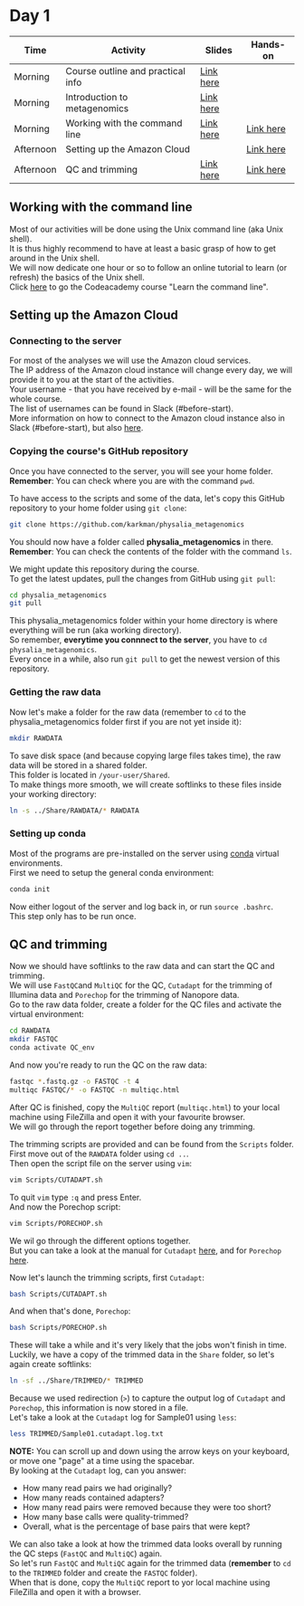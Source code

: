 # Day 1

| Time      | Activity                          | Slides                                                | Hands-on                                    |
|-----------|-----------------------------------|-------------------------------------------------------|---------------------------------------------|
| Morning   | Course outline and practical info | [Link here](course-outline.pdf)                       |                                             |
| Morning   | Introduction to metagenomics      | [Link here](introduction-to-metagenomics.pdf)         |                                             |
| Morning   | Working with the command line     | [Link here](working-with-the-command-line.pdf)        | [Link here](#working-with-the-command-line) |
| Afternoon | Setting up the Amazon Cloud       |                                                       | [Link here](#setting-up-the-amazon-cloud)   |
| Afternoon | QC and trimming                   | [Link here](QC-and-trimming.pdf)                      | [Link here](#qc-and-trimming)               |

## Working with the command line

Most of our activities will be done using the Unix command line (aka Unix shell).  
It is thus highly recommend to have at least a basic grasp of how to get around in the Unix shell.  
We will now dedicate one hour or so to follow an online tutorial to learn (or refresh) the basics of the Unix shell.  
Click [here](https://www.codecademy.com/learn/learn-the-command-line) to go the Codeacademy course "Learn the command line".

## Setting up the Amazon Cloud

### Connecting to the server

For most of the analyses we will use the Amazon cloud services.  
The IP address of the Amazon cloud instance will change every day, we will provide it to you at the start of the activities.   
Your username - that you have received by e-mail - will be the same for the whole course.  
The list of usernames can be found in Slack (#before-start).  
More information on how to connect to the Amazon cloud instance also in Slack (#before-start), but also [here](connecting-to-the-amazon-EC2-service.pdf).

### Copying the course's GitHub repository
Once you have connected to the server, you will see your home folder.  
**Remember**: You can check where you are with the command `pwd`\.  

To have access to the scripts and some of the data, let's copy this GitHub repository to your home folder using `git clone`:

```bash
git clone https://github.com/karkman/physalia_metagenomics
```

You should now have a folder called **physalia_metagenomics** in there.  
**Remember**: You can check the contents of the folder with the command `ls`\.  

We might update this repository during the course.  
To get the latest updates, pull the changes from GitHub using `git pull`:

```bash
cd physalia_metagenomics
git pull
```

This physalia_metagenomics folder within your home directory is where everything will be run (aka working directory).  
So remember, **everytime you connnect to the server**, you have to `cd physalia_metagenomics`\.  
Every once in a while, also run `git pull` to get the newest version of this repository.


### Getting the raw data
Now let's make a folder for the raw data (remember to `cd` to the physalia_metagenomics folder first if you are not yet inside it):

```bash
mkdir RAWDATA
```

To save disk space (and because copying large files takes time), the raw data will be stored in a shared folder.  
This folder is located in `/your-user/Shared`.  
To make things more smooth, we will create softlinks to these files inside your working directory:

```bash
ln -s ../Share/RAWDATA/* RAWDATA
```

### Setting up conda

Most of the programs are pre-installed on the server using [conda](https://docs.conda.io/projects/conda/en/latest/index.html) virtual environments.  
First we need to setup the general conda environment:

```bash
conda init
```

Now either logout of the server and log back in, or run `source .bashrc`.  
This step only has to be run once.  

## QC and trimming

Now we should have softlinks to the raw data and can start the QC and trimming.   
We will use `FastQC`and `MultiQC` for the QC, `Cutadapt` for the trimming of Illumina data and `Porechop` for the trimming of Nanopore data.  
Go to the raw data folder, create a folder for the QC files and activate the virtual environment:

```bash
cd RAWDATA
mkdir FASTQC
conda activate QC_env
```
And now you're ready to run the QC on the raw data:

```bash
fastqc *.fastq.gz -o FASTQC -t 4
multiqc FASTQC/* -o FASTQC -n multiqc.html
```

After QC is finished, copy the `MultiQC` report (`multiqc.html`) to your local machine using FileZilla and open it with your favourite browser.  
We will go through the report together before doing any trimming.  

The trimming scripts are provided and can be found from the `Scripts` folder.  
First move out of the `RAWDATA` folder using `cd ..`.  
Then open the script file on the server using `vim`:

```bash
vim Scripts/CUTADAPT.sh
```

To quit `vim` type `:q` and press Enter.  
And now the Porechop script:

```bash
vim Scripts/PORECHOP.sh
```

We wil go through the different options together.  
But you can take a look at the manual for `Cutadapt` [here](https://cutadapt.readthedocs.io/en/stable/index.html), and for `Porechop` [here](https://github.com/rrwick/Porechop).  

Now let's launch the trimming scripts, first `Cutadapt`:

```bash
bash Scripts/CUTADAPT.sh
```

And when that's done, `Porechop`:

```bash
bash Scripts/PORECHOP.sh
```

These will take a while and it's very likely that the jobs won't finish in time.  
Luckily, we have a copy of the trimmed data in the `Share` folder, so let's again create softlinks:

```bash
ln -sf ../Share/TRIMMED/* TRIMMED
```

Because we used redirection (`>`) to capture the output log of `Cutadapt` and `Porechop`, this information is now stored in a file.  
Let's take a look at the `Cutadapt` log for Sample01 using `less`:

```bash
less TRIMMED/Sample01.cutadapt.log.txt
```

**NOTE:** You can scroll up and down using the arrow keys on your keyboard, or move one "page" at a time using the spacebar.  
By looking at the `Cutadapt` log, can you answer:

- How many read pairs we had originally?
- How many reads contained adapters?
- How many read pairs were removed because they were too short?
- How many base calls were quality-trimmed?
- Overall, what is the percentage of base pairs that were kept?

We can also take a look at how the trimmed data looks overall by running the QC steps (`FastQC` and `MultiQC`) again.  
So let's run `FastQC` and `MultiQC` again for the trimmed data (**remember** to `cd` to the `TRIMMED` folder and create the `FASTQC` folder).  
When that is done, copy the `MultiQC` report to yor local machine using FileZilla and open it with a browser.
